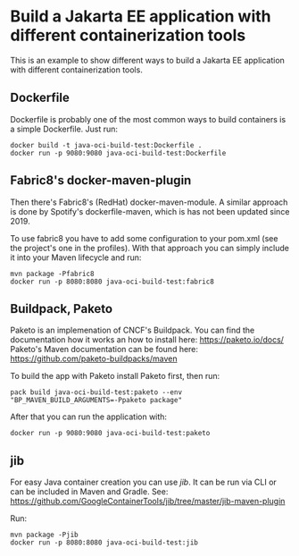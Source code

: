 # Build a Jakarta EE application with different containerization tools

This is an example to show different ways to build a Jakarta EE application with different containerization tools.

## Dockerfile

Dockerfile is probably one of the most common ways to build containers is a simple Dockerfile. Just run:

```
docker build -t java-oci-build-test:Dockerfile .
docker run -p 9080:9080 java-oci-build-test:Dockerfile
```

## Fabric8's docker-maven-plugin

Then there's Fabric8's (RedHat) docker-maven-module. A similar approach is done by Spotify's dockerfile-maven, which is
has not been updated since 2019.

To use fabric8 you have to add some configuration to your pom.xml (see the project's one in the profiles). With that
approach you can simply include it into your Maven lifecycle and run:

```
mvn package -Pfabric8
docker run -p 8080:8080 java-oci-build-test:fabric8
```

## Buildpack, Paketo

Paketo is an implemenation of CNCF's Buildpack. You can find the documentation how it works an how to install here: https://paketo.io/docs/
Paketo's Maven documentation can be found here: https://github.com/paketo-buildpacks/maven

To build the app with Paketo install Paketo first, then run:
```
pack build java-oci-build-test:paketo --env "BP_MAVEN_BUILD_ARGUMENTS=-Ppaketo package"
```

After that you can run the application with:
```
docker run -p 9080:9080 java-oci-build-test:paketo
```

## jib

For easy Java container creation you can use _jib_. It can be run via CLI or can be included in Maven and Gradle.
See: https://github.com/GoogleContainerTools/jib/tree/master/jib-maven-plugin

Run:
```
mvn package -Pjib
docker run -p 8080:8080 java-oci-build-test:jib
```
